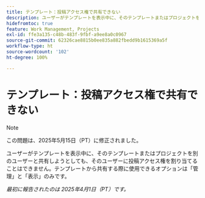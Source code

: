 ```yaml
---
title: テンプレート：投稿アクセス権で共有できない
description: ユーザーがテンプレートを表示中に、そのテンプレートまたはプロジェクトを別のユーザーと共有しようとしても、そのユーザーに投稿アクセス権を割り当てることはできません。テンプレートから共有する際に使用できるオプションは「管理」と「表示」のみです。
hidefromtoc: true
feature: Work Management, Projects
exl-id: ffe3a135-c48b-483f-9fbf-a9ee8a0c0967
source-git-commit: 62326cae8815b0ee835a882fbedd9b1615369a5f
workflow-type: ht
source-wordcount: '102'
ht-degree: 100%

---
```


# テンプレート：投稿アクセス権で共有できない

>[!NOTE]
>
>この問題は、2025年5月15日（PT）に修正されました。

ユーザーがテンプレートを表示中に、そのテンプレートまたはプロジェクトを別のユーザーと共有しようとしても、そのユーザーに投稿アクセス権を割り当てることはできません。テンプレートから共有する際に使用できるオプションは「管理」と「表示」のみです。

_最初に報告されたのは 2025年4月1日（PT）です。_
